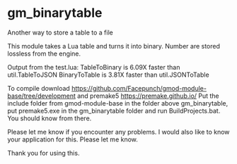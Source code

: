 # gm_binarytable
Another way to store a table to a file

This module takes a Lua table and turns it into binary.
Number are stored lossless from the engine.

Output from the test.lua:
TableToBinary is 6.09X faster than util.TableToJSON
BinaryToTable is 3.81X faster than util.JSONToTable

To compile download https://github.com/Facepunch/gmod-module-base/tree/development and premake5 https://premake.github.io/
Put the include folder from gmod-module-base in the folder above gm_binarytable, put premake5.exe in the gm_binarytable folder and run BuildProjects.bat.
You should know from there.

Please let me know if you encounter any problems.
I would also like to know your application for this. Please let me know.

Thank you for using this.
